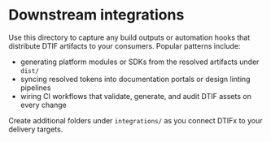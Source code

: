 # Downstream integrations

Use this directory to capture any build outputs or automation hooks that distribute DTIF artifacts
to your consumers. Popular patterns include:

- generating platform modules or SDKs from the resolved artifacts under `dist/`
- syncing resolved tokens into documentation portals or design linting pipelines
- wiring CI workflows that validate, generate, and audit DTIF assets on every change

Create additional folders under `integrations/` as you connect DTIFx to your delivery targets.

